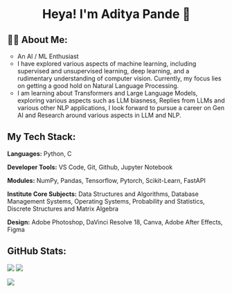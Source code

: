 <h1 align="center">Heya! I'm Aditya Pande 👋</h1>
<h2>👨‍💻 About Me:</h2>
<ul type="circle">
  <li>An AI / ML Enthusiast</li>
  <li> I have explored various aspects of machine learning, including supervised and unsupervised learning, deep learning, and a rudimentary understanding of computer vision. Currently, my focus lies on getting a good hold on Natural Language Processing.</li>
  <li> I am learning about Transformers and Large Language Models, exploring various aspects such as LLM biasness, Replies from LLMs and various other NLP applications, I look forward to pursue a career on Gen AI and Research around various aspects in LLM and NLP.</li>
 </ul>
 
<h2>My Tech Stack:</h2>
<div>
 <p><strong>Languages:</strong> Python, C</p>
        <p><strong>Developer Tools:</strong> VS Code, Git, Github, Jupyter Notebook</p>
        <p><strong>Modules:</strong> NumPy, Pandas, Tensorflow, Pytorch, Scikit-Learn, FastAPI</p>
        <p><strong>Institute Core Subjects:</strong> Data Structures and Algorithms, Database Management Systems, Operating Systems, Probability and Statistics, Discrete Structures and Matrix Algebra</p>
        <p><strong>Design:</strong> Adobe Photoshop, DaVinci Resolve 18, Canva, Adobe After Effects, Figma</p>
    </div>

<h2 align="left"> GitHub Stats: </h2>
<img src="https://github-readme-stats.vercel.app/api?username=nottpande&theme=dark&show_icons=true&count_private=true" />
<img src="https://github-readme-stats.vercel.app/api/top-langs/?username=nottpande&theme=dark&layout=compact">
<p><a href="https://git.io/streak-stats"><img src="https://streak-stats.demolab.com?user=nottpande&amp;theme=dark" ></a></p>

